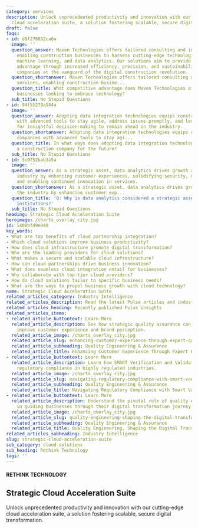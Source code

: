 ```yaml
---
category: services
description: Unlock unprecedented productivity and innovation with our cutting-edge
  cloud acceleration suite, a solution fostering scalable, secure digital transformation.
draft: false
faqs:
- id: d8f278032ca6a
  image: ''
  question_answer: Maven Technologies offers tailored consulting and integration services,
    enabling construction businesses to harness cutting-edge technologies like AI,
    machine learning, and data analytics. Our solutions aim to provide a competitive
    advantage through increased efficiency, precision, and sustainability, positioning
    companies at the vanguard of the digital construction revolution.
  question_shortanswer: Maven Technologies offers tailored consulting and integration
    services, enabling construction busine...
  question_title: What competitive advantage does Maven Technologies offer to construction
    businesses looking to embrace technology?
  sub_title: No Stupid Questions
- id: 94f55279a544a
  image: ''
  question_answer: Adopting data integration technologies equips construction companies
    with advanced tools to stay agile, address issues promptly, and leverage data
    for insightful decision-making to remain ahead in the industry.
  question_shortanswer: Adopting data integration technologies equips construction
    companies with advanced tools to stay agi...
  question_title: In what ways does adopting data integration technologies position
    a construction company for the future?
  sub_title: No Stupid Questions
- id: 5c0752bab3a5a
  image: ''
  question_answer: As a strategic asset, data analytics drives growth and shapes the
    industry by enhancing customer experiences, solidifying security, managing risks,
    and enabling continued innovation in services.
  question_shortanswer: As a strategic asset, data analytics drives growth and shapes
    the industry by enhancing customer exp...
  question_title: 'Q: Why is data analytics considered a strategic asset for financial
    institutions?'
  sub_title: No Stupid Questions
heading: Strategic Cloud Acceleration Suite
heroimage: /charts_overlay_city.jpg
id: 5408bfd9e948
key_words:
- What are top benefits of cloud partnership integration?
- Which cloud solutions improve business productivity?
- How does cloud infrastructure promote digital transformation?
- Who are the leading providers for cloud solutions?
- What makes a secure and scalable cloud infrastructure?
- How can cloud partnerships drive business innovation?
- What does seamless cloud integration entail for businesses?
- Why collaborate with top-tier cloud providers?
- How do cloud solutions tailor to specific business needs?
- What are the ways to propel business growth with cloud technology?
name: Strategic Cloud Acceleration Suite
related_articles_category: Industry Intelligence
related_articles_description: Read the latest Pulse articles and industry insights.
related_articles_heading: Recently published Pulse insights
related_articles_items:
- related_article_buttontext: Learn More
  related_article_description: See how strategic quality assurance can significantly
    improve customer experience and brand perception.
  related_article_image: /charts_overlay_city.jpg
  related_article_slug: enhancing-customer-experience-through-expert-qa
  related_article_subheading: Quality Engineering & Assurance
  related_article_title: Enhancing Customer Experience Through Expert QA
- related_article_buttontext: Learn More
  related_article_description: Learn how SMART Verification and Validation streamline
    regulatory compliance in highly regulated industries.
  related_article_image: /charts_overlay_city.jpg
  related_article_slug: navigating-regulatory-compliance-with-smart-vandv
  related_article_subheading: Quality Engineering & Assurance
  related_article_title: Navigating Regulatory Compliance with Smart VandV
- related_article_buttontext: Learn More
  related_article_description: Understand the pivotal role of quality engineering
    in guiding businesses through their digital transformation journey.
  related_article_image: /charts_overlay_city.jpg
  related_article_slug: quality-engineering-shaping-the-digital-transformation
  related_article_subheading: Quality Engineering & Assurance
  related_article_title: Quality Engineering, Shaping the Digital Transformation
related_articles_subheading: Industry Intelligence
slug: strategic-cloud-acceleration-suite
sub_category: cloud-solutions
sub_heading: Rethink Technology
tags: ''
---
```


#### RETHINK TECHNOLOGY
## Strategic Cloud Acceleration Suite
Unlock unprecedented productivity and innovation with our cutting-edge cloud acceleration suite, a solution fostering scalable, secure digital transformation.